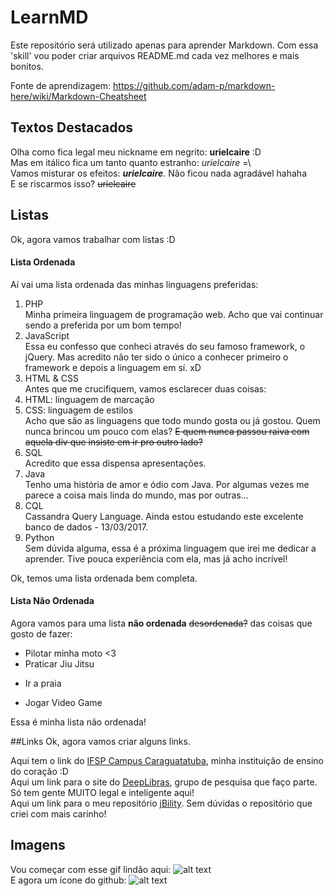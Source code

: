 # LearnMD
Este repositório será utilizado apenas para aprender Markdown. Com essa 'skill' vou poder criar arquivos README.md
cada vez melhores e mais bonitos.

Fonte de aprendizagem: https://github.com/adam-p/markdown-here/wiki/Markdown-Cheatsheet

## Textos Destacados
Olha como fica legal meu nickname em negrito: **urielcaire** :D  
Mas em itálico fica um tanto quanto estranho:  *urielcaire* =\  
Vamos misturar os efeitos: **_urielcaire_**. Não ficou nada agradável hahaha  
E se riscarmos isso? ~~urielcaire~~

## Listas
Ok, agora vamos trabalhar com listas :D

#### Lista Ordenada

Aí vai uma lista ordenada das minhas linguagens preferidas:

1. PHP  
   Minha primeira linguagem de programação web. Acho que vai continuar sendo a preferida por um bom tempo!  
2. JavaScript  
   Essa eu confesso que conheci através do seu famoso framework, o jQuery. Mas acredito não ter sido o único a conhecer primeiro o framework e depois a linguagem em sí. xD
3. HTML & CSS  
   Antes que me crucifiquem, vamos esclarecer duas coisas:
  1. HTML: linguagem de marcação
  2. CSS: linguagem de estilos  
   Acho que são as linguagens que todo mundo gosta ou já gostou. Quem nunca brincou um pouco com elas? ~~E quem nunca passou raiva com aquela div que insiste em ir pro outro lado?~~
4. SQL  
   Acredito que essa dispensa apresentações.
5. Java  
   Tenho uma história de amor e ódio com Java. Por algumas vezes me parece a coisa mais linda do mundo, mas por outras...
6. CQL   
   Cassandra Query Language. Ainda estou estudando este excelente banco de dados - 13/03/2017.
7. Python  
   Sem dúvida alguma, essa é a próxima linguagem que irei me dedicar a aprender. Tive pouca experiência com ela, mas já acho incrível!

Ok, temos uma lista ordenada bem completa.

#### Lista Não Ordenada

Agora vamos para uma lista **não ordenada** ~~desordenada?~~ das coisas que gosto de fazer:

* Pilotar minha moto <3
* Praticar Jiu Jitsu
- Ir a praia
+ Jogar Video Game

Essa é minha lista não ordenada!

##Links
Ok, agora vamos criar alguns links.

Aqui tem o link do [IFSP Campus Caraguatatuba](https://www.ifspcaraguatatuba.edu.br/ "IFSP's Homepage"), minha instituição de ensino do coração :D  
Aqui um link para o site do [DeepLibras][1], grupo de pesquisa que faço parte. Só tem gente MUITO legal e inteligente aqui!  
Aqui um link para o meu repositório [jBility]. Sem dúvidas o repositório que criei com mais carinho!

[1]: http://deeplibras.github.io/pt/
[jBility]: https://github.com/urielcaire/jbility

## Imagens

Vou começar com esse gif lindão aqui: ![alt text](https://github.com/urielcaire/learnmd/blob/master/imgs/solaire.gif "Praise the sun!")  
E agora um ícone do github: ![alt text][github]

[github]: https://github.com/urielcaire/learnmd/blob/master/imgs/github.png "Github logo"